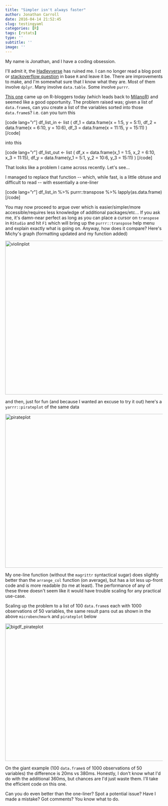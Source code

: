 ```yaml
---
title: "Simpler isn't always faster"
author: Jonathan Carroll
date: 2016-04-14 21:52:45
slug: testingyaml
categories: [R]
tags: [rstats]
type: ''
subtitle: ''
image: ''
---
```

My name is Jonathan, and I have a coding obsession.

<!--more-->

I'll admit it, the <a href="http://adolfoalvarez.cl/the-hitchhikers-guide-to-the-hadleyverse/" target="_blank">Hadleyverse</a> has ruined me. I can no longer read a blog post or <a href="http://stackoverflow.com/users/4168169/jonathan-carroll" target="_blank">stackoverflow question</a> in base <code>R</code> and leave it be. There are improvements to make, and I'm somewhat sure that I know what they are. Most of them involve <code>dplyr</code>. Many involve <code>data.table</code>. Some involve <code>purrr</code>.

<a href="http://www.r-bloggers.com/how-to-sort-a-list-of-dataframes/" target="_blank">This one</a> came up on R-bloggers today (which leads back to <a href="http://www.milanor.net/blog/how-to-sort-a-list-of-dataframes-in-r/" target="_blank">MilanoR</a>) and seemed like a good opportunity. The problem raised was; given a list of <code>data.frame</code>s, can you create a list of the variables sorted into those <code>data.frame</code>s? i.e. can you turn this

[code lang="r"]
df_list_in &lt;- list (
        df_1 = data.frame(x = 1:5, y = 5:1),
        df_2 = data.frame(x = 6:10, y = 10:6),
        df_3 = data.frame(x = 11:15, y = 15:11)
    )
[/code]

into this

[code lang="r"]
df_list_out &lt;- list (
        df_x = data.frame(x_1 = 1:5, x_2 = 6:10, x_3 = 11:15),
        df_y = data.frame(y_1 = 5:1, y_2 = 10:6, y_3 = 15:11)
)
[/code]

That looks like a problem I came across recently. Let's see...

<script src="https://gist.github.com/jonocarroll/119e9db260783d7b459fd8fe4636150d.js"></script>

I managed to replace that function -- which, while fast, is a little obtuse and difficult to read -- with essentially a one-liner

[code lang="r"]
df_list_in %&gt;% purrr::transpose %&gt;% lapply(as.data.frame)
[/code]

You may now proceed to argue over which is easier/simpler/more accessible/requires less knowledge of additional packages/etc... If you ask me, it's damn-near perfect as long as you can place a cursor on <code>transpose</code> in <code>RStudio</code> and hit <code>F1</code> which will bring up the <code>purrr::transpose</code> help menu and explain exactly what is going on. Anyway, how does it compare? Here's Michy's graph (formatting updated and my function added)

<a href="http://jcarroll.com.au/wp-content/uploads/2016/04/violinplot.png" rel="attachment wp-att-718"><img src="http://jcarroll.com.au/wp-content/uploads/2016/04/violinplot.png" alt="violinplot" width="681" height="492" class="aligncenter size-full wp-image-718" /></a>

and then, just for fun (and because I wanted an excuse to try it out) here's a <code>yarrr::pirateplot</code> of the same data

<a href="http://jcarroll.com.au/wp-content/uploads/2016/04/pirateplot.png" rel="attachment wp-att-717"><img src="http://jcarroll.com.au/wp-content/uploads/2016/04/pirateplot.png" alt="pirateplot" width="681" height="492" class="aligncenter size-full wp-image-717" /></a>

My one-line function (without the <code>magrittr</code> syntactical sugar) does slightly better than the <code>arrange_col</code> function (on average), but has a lot less up-front code and is more readable (to me at least). The performance of any of these three doesn't seem like it would have trouble scaling for any practical use-case.

Scaling up the problem to a list of 100 <code>data.frame</code>s each with 1000 observations of 50 variables, the same result pans out as shown in the above <code>microbenchmark</code> and <code>pirateplot</code> below

<a href="http://jcarroll.com.au/wp-content/uploads/2016/04/bigdf_pirateplot.png" rel="attachment wp-att-728"><img src="http://jcarroll.com.au/wp-content/uploads/2016/04/bigdf_pirateplot.png" alt="bigdf_pirateplot" width="600" height="440" class="aligncenter size-medium wp-image-728" /></a>

On the giant example (100 <code>data.frame</code>s of 1000 observations of 50 variables) the difference is 20ms vs 380ms. Honestly, I don't know what I'd do with the additional 360ms, but chances are I'd just waste them. I'll take the efficient code on this one.

Can you do even better than the one-liner? Spot a potential issue? Have I made a mistake? Got comments? You know what to do.